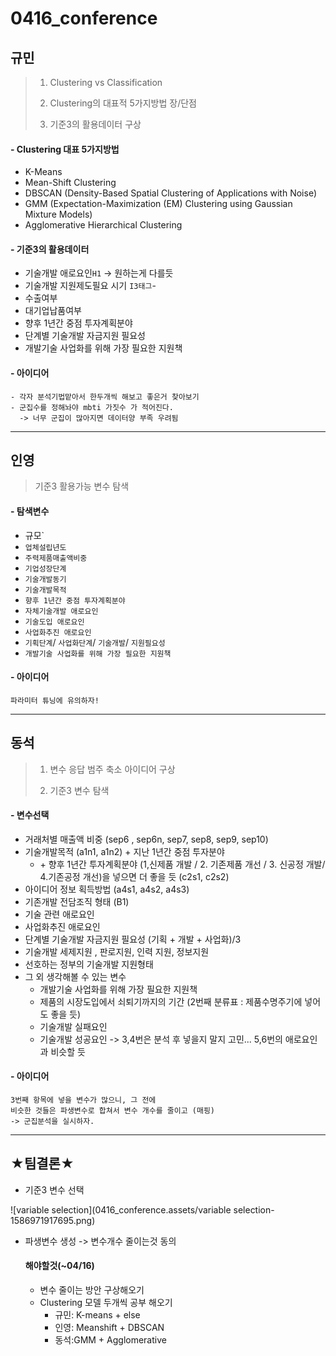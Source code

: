 # 0416_conference

## 규민

> 1. Clustering vs Classification 
>
> 2. Clustering의 대표적 5가지방법 장/단점
>
> 3. 기준3의 활용데이터 구상

#### - Clustering 대표 5가지방법

- K-Means
- Mean-Shift Clustering
- DBSCAN (Density-Based Spatial Clustering of Applications with Noise)
- GMM (Expectation-Maximization (EM) Clustering using Gaussian Mixture Models)
- Agglomerative Hierarchical Clustering

#### - 기준3의 활용데이터

- 기술개발 애로요인`H1` -> 원하는게 다를듯
- 기술개발 지원제도필요 시기 `I3태그`-
- 수출여부
- 대기업납품여부
- 향후 1년간 중점 투자계획분야
- 단계별 기술개발 자금지원 필요성
- 개발기술 사업화를 위해 가장 필요한 지원책

#### - 아이디어

```
- 각자 분석기법맡아서 한두개씩 해보고 좋은거 찾아보기
- 군집수를 정해놔야 mbti 가짓수 가 적어진다.
  -> 너무 군집이 많아지면 데이터양 부족 우려됨 
```



------

## 인영

> 기준3 활용가능 변수 탐색

#### - 탐색변수

- 규모`
- `업체설립년도`
- `주력제품매출액비중`
- `기업성장단계`
- `기술개발동기`
- `기술개발목적`
- `향후 1년간 중점 투자계획분야`
- `자체기술개발 애로요인`
- `기술도입 애로요인`
- `사업화추진 애로요인`
- `기획단계`/ `사업화단계`/ `기술개발`/ `지원필요성`
- `개발기술 사업화를 위해 가장 필요한 지원책`

#### - 아이디어

```
파라미터 튜닝에 유의하자!
```



---

## 동석

> 1. 변수 응답 범주 축소 아이디어 구상
>
> 2. 기준3 변수 탐색

#### - 변수선택

- 거래처별 매출액 비중 (sep6 , sep6n, sep7, sep8, sep9, sep10)
- 기술개발목적 (a1n1, a1n2) + 지난 1년간 중점 투자분야 
  - \+ 향후 1년간 투자계획분야 (1,신제품 개발 / 2. 기존제품 개선 / 3. 신공정 개발/   4.기존공정 개선)을 넣으면 더 좋을 듯 (c2s1, c2s2)
- 아이디어 정보 획득방법 (a4s1, a4s2, a4s3)
- 기존개발 전담조직 형태 (B1)
- 기술 관련 애로요인
- 사업화추진 애로요인
- 단계별 기술개발 자금지원 필요성 (기획 + 개발 + 사업화)/3
- 기술개발 세제지원 , 판로지원, 인력 지원, 정보지원
- 선호하는 정부의 기술개발 지원형태
- 그 외 생각해볼 수 있는 변수
  - 개발기술 사업화를 위해 가장 필요한 지원책
  - 제품의 시장도입에서 쇠퇴기까지의 기간 (2번째 분류표 : 제품수명주기에 넣어도 좋을 듯)
  - 기술개발 실패요인 
  - 기술개발 성공요인  -> 3,4번은 분석 후 넣을지 말지 고민... 5,6번의 애로요인과 비슷할 듯 

#### - 아이디어

```
3번째 항목에 넣을 변수가 많으니, 그 전에
비슷한 것들은 파생변수로 합쳐서 변수 개수를 줄이고 (매핑)
-> 군집분석을 실시하자.
```



------

## ★팀결론★

- 기준3 변수 선택

![variable selection](0416_conference.assets/variable selection-1586971917695.png)

- 파생변수 생성 -> 변수개수 줄이는것 동의

  #### 해야할것(~04/16)

  - 변수 줄이는 방안 구상해오기
  - Clustering 모델 두개씩 공부 해오기
    - 규민: K-means + else
    - 인영: Meanshift + DBSCAN
    - 동석:GMM + Agglomerative